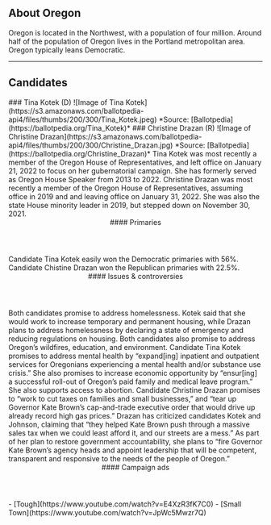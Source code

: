 ## About Oregon
Oregon is located in the Northwest, with a population of four million. Around half of the population of Oregon lives in the Portland metropolitan area. Oregon typically leans Democratic. 

---

## Candidates

<Grid>
  <Box>
    ### Tina Kotek (D)
    ![Image of Tina Kotek](https://s3.amazonaws.com/ballotpedia-api4/files/thumbs/200/300/Tina_Kotek.jpeg)
    *Source: [Ballotpedia](https://ballotpedia.org/Tina_Kotek)*
  </Box>
  <Box>
    ### Christine Drazan (R)
    ![Image of Christine Drazan](https://s3.amazonaws.com/ballotpedia-api4/files/thumbs/200/300/Christine_Drazan.jpg)
    *Source: [Ballotpedia](https://ballotpedia.org/Christine_Drazan)*
  </Box>

  <Box>
    Tina Kotek was most recently a member of the Oregon House of Representatives, and left office on January 21, 2022 to focus on her gubernatorial campaign. She has formerly served as Oregon House Speaker from 2013 to 2022. 
  </Box>
  <Box>
    Christine Drazan was most recently a member of the Oregon House of Representatives, assuming office in 2019 and and leaving office on January 31, 2022. She was also the state House minority leader in 2019, but stepped down on November 30, 2021. 
  </Box>

  <Header>
    #### Primaries
  </Header>
  <Box>
    Candidate Tina Kotek easily won the Democratic primaries with 56%.
  </Box>
  <Box>
    Candidate Chistine Drazan won the Republican primaries with 22.5%.
  </Box>

  <Header>
    #### Issues & controversies
  </Header>

  <WideBox>
    Both candidates promise to address homelessness. Kotek said that she would work to increase temporary and permanent housing, while Drazan plans to address homelessness by declaring a state of emergency and reducing regulations on housing. Both candidates also promise to address Oregon’s wildfires, education, and environment. 
	Candidate Tina Kotek promises to address mental health by “expand[ing] inpatient and outpatient services for Oregonians experiencing a mental health and/or substance use crisis.” She also promises to increase economic opportunity by “ensur[ing] a successful roll-out of Oregon’s paid family and medical leave program.” She also supports access to abortion. 
Candidate Christine Drazan promises to “work to cut taxes on families and small businesses,” and “tear up Governor Kate Brown’s cap-and-trade executive order that would drive up already record high gas prices.” Drazan has criticized candidates Kotek and Johnson, claiming that “they helped Kate Brown push through a massive sales tax when we could least afford it, and our streets are a mess.” As part of her plan to restore government accountability, she plans to “fire Governor Kate Brown’s agency heads and appoint leadership that will be competent, transparent and responsive to the needs of the people of Oregon.”

  </WideBox>
 
  <Header>
    #### Campaign ads
  </Header>
  <Box>
    - [Tough](https://www.youtube.com/watch?v=E4XzR3fK7C0)
  </Box>
  <Box>
    - [Small Town](https://www.youtube.com/watch?v=JpWc5Mwzr7Q)
  </Box>
</Grid>
